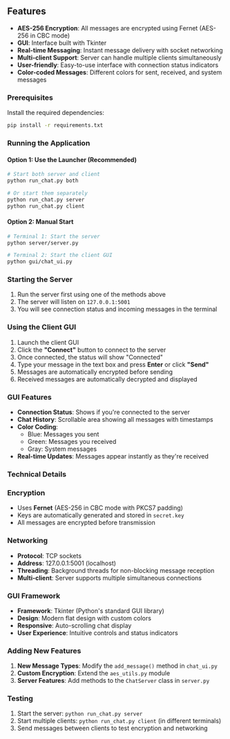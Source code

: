 ## Features

- **AES-256 Encryption**: All messages are encrypted using Fernet (AES-256 in CBC mode)
- **GUI**: Interface built with Tkinter
- **Real-time Messaging**: Instant message delivery with socket networking
- **Multi-client Support**: Server can handle multiple clients simultaneously
- **User-friendly**: Easy-to-use interface with connection status indicators
- **Color-coded Messages**: Different colors for sent, received, and system messages


### Prerequisites

Install the required dependencies:

```bash
pip install -r requirements.txt
```

### Running the Application

#### Option 1: Use the Launcher (Recommended)
```bash
# Start both server and client
python run_chat.py both

# Or start them separately
python run_chat.py server    
python run_chat.py client   
```

#### Option 2: Manual Start
```bash
# Terminal 1: Start the server
python server/server.py

# Terminal 2: Start the client GUI
python gui/chat_ui.py
```
### Starting the Server
1. Run the server first using one of the methods above
2. The server will listen on `127.0.0.1:5001`
3. You will see connection status and incoming messages in the terminal

### Using the Client GUI
1. Launch the client GUI
2. Click the **"Connect"** button to connect to the server
3. Once connected, the status will show "Connected"
4. Type your message in the text box and press **Enter** or click **"Send"**
5. Messages are automatically encrypted before sending
6. Received messages are automatically decrypted and displayed

### GUI Features
- **Connection Status**: Shows if you're connected to the server
- **Chat History**: Scrollable area showing all messages with timestamps
- **Color Coding**: 
  - Blue: Messages you sent
  - Green: Messages you received
  - Gray: System messages
- **Real-time Updates**: Messages appear instantly as they're received


### Technical Details

### Encryption
- Uses **Fernet** (AES-256 in CBC mode with PKCS7 padding)
- Keys are automatically generated and stored in `secret.key`
- All messages are encrypted before transmission

### Networking
- **Protocol**: TCP sockets
- **Address**: 127.0.0.1:5001 (localhost)
- **Threading**: Background threads for non-blocking message reception
- **Multi-client**: Server supports multiple simultaneous connections

### GUI Framework
- **Framework**: Tkinter (Python's standard GUI library)
- **Design**: Modern flat design with custom colors
- **Responsive**: Auto-scrolling chat display
- **User Experience**: Intuitive controls and status indicators


### Adding New Features
1. **New Message Types**: Modify the `add_message()` method in `chat_ui.py`
2. **Custom Encryption**: Extend the `aes_utils.py` module
3. **Server Features**: Add methods to the `ChatServer` class in `server.py`

### Testing
1. Start the server: `python run_chat.py server`
2. Start multiple clients: `python run_chat.py client` (in different terminals)
3. Send messages between clients to test encryption and networking

